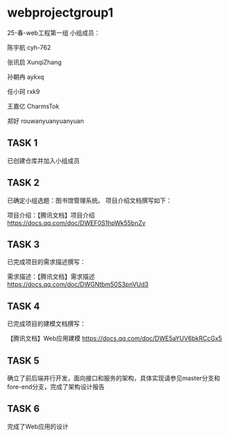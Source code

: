 # webprojectgroup1
25-春-web工程第一组
小组成员：

陈宇航 cyh-762

张讯启 XunqiZhang

孙朝冉 aykxq

任小珂 rxk9

王嘉亿 CharmsTok

郑好 rouwanyuanyuanyuan

## TASK 1
已创建仓库并加入小组成员

## TASK 2
已确定小组选题：图书馆管理系统。 项目介绍文档撰写如下：


项目介绍：【腾讯文档】项目介绍
https://docs.qq.com/doc/DWEF0S1hpWk55bnZv

## TASK 3
已完成项目的需求描述撰写：


需求描述：【腾讯文档】需求描述
https://docs.qq.com/doc/DWGNtbm50S3pnVUd3

## TASK 4
已完成项目的建模文档撰写：


【腾讯文档】Web应用建模
https://docs.qq.com/doc/DWE5aYUV6bkRCcGx5

## TASK 5
确立了前后端并行开发，面向接口和服务的架构，具体实现请参见master分支和fore-end分支，完成了架构设计报告


## TASK 6
完成了Web应用的设计
